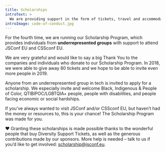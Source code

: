 ```yaml
---
title: Scholarships
introText: >
  We are providing support in the form of tickets, travel and accommodation for underrepresented individuals in tech.
introImage: code-of-conduct.jpg
---
```


For the fourth time, we are running our Scholarship Program, which provides individuals from __underrepresented groups__ with support to attend JSConf EU and CSSconf EU.

We are very grateful and would like to say a big Thank You to the companies and individuals who donate to our Scholarship Program. In 2018, we were able to give away 80 tickets and we hope to be able to invite even more people in 2019.

Anyone from an underrepresented group in tech is invited to apply for a scholarship. We especially invite and welcome Black, Indigenous & People of Color, QTIBIPOC/LGBTQIA+ people, people with disabilities, and people facing economic or social hardships.

If you’ve always wanted to visit JSConf and/or CSSconf EU, but haven’t had the money or resources to, this is your chance! The Scholarship Program was made for you.

❤️ Granting these scholarships is made possible thanks to the wonderful people that buy Diversity Support Tickets, as well as the generous contributions made by our sponsors. More help is needed – talk to us if you’d like to get involved: [scholarship@jsconf.eu](mailto:scholarship@jsconf.eu?subject=Scholarship%20Program).

